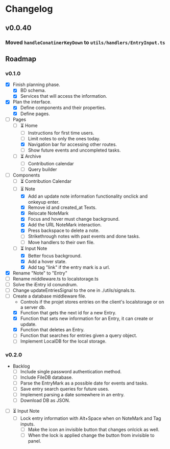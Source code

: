 # Changelog

## v0.0.40

### Moved `handleConatinerKeyDown` to `utils/handlers/EntryInput.ts`

## Roadmap

### v0.1.0

- [x] Finish planning phase.
  - [x] BD schema.
  - [x] Services that will access the information.
- [x] Plan the interface.
  - [x] Define components and their properties.
  - [x] Define pages.
- [ ] Pages
  - [ ] ⏳ Home
    - [ ] Instructions for first time users.
    - [ ] Limit notes to only the ones today.
    - [x] Navigation bar for accessing other routes.
    - [ ] Show future events and uncompleted tasks.
  - [ ] ⏳ Archive
    - [ ] Contribution calendar
    - [ ] Query builder
- [ ] Components
  - [ ] ⏳ Contribution Calendar
  - [ ] ⏳ Note
    - [x] Add an update note information functionality onclick and onkeyup enter.
    - [x] Remove id and created_at Texts.
    - [x] Relocate NoteMark
    - [x] Focus and hover must change background.
    - [x] Add the URL NoteMark interaction.
    - [x] Press backspace to delete a note.
    - [ ] Strikethrough notes with past events and done tasks.
    - [ ] Move handlers to their own file.
  - [ ] ⏳ Input Note
    - [x] Better focus background.
    - [x] Add a hover state.
    - [x] Add tag "link" if the entry mark is a url.
- [x] Rename "Note" to "Entry"
- [ ] Rename middleware.ts to localstorage.ts
- [ ] Solve the iEntry id conundrum.
- [ ] Change updateEntriesSignal to the one in ./utils/signals.ts.
- [ ] Create a database middleware file.
  - Controls if the projet stores entries on the client's localstorage or on a server db.
  - [x] Function that gets the next id for a new Entry.
  - [x] Function that sets new information for an Entry, it can create or update.
  - [x] Function that deletes an Entry.
  - [ ] Function that searches for entries given a query object.
  - [ ] Implement LocalDB for the local storage.

### v0.2.0

  - Backlog
    - [ ] Include single password authentication method.
    - [ ] Include FileDB database.
    - [ ] Parse the EntryMark as a possible date for events and tasks.
    - [ ] Save entry search queries for future uses.
    - [ ] Implement parsing a date somewhere in an entry.
    - [ ] Download DB as JSON.
  - [ ] ⏳ Input Note
    - [ ] Lock entry information with Alt+Space when on NoteMark and Tag inputs.
      - [ ] Make the icon an invisible button that changes onlcick as well.
      - [ ] When the lock is applied change the button from invisible to panel.